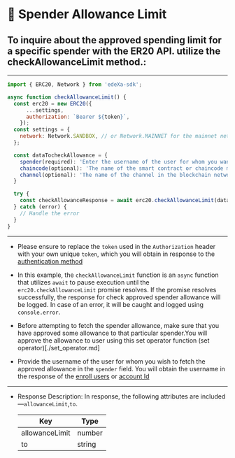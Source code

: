 # 📝 Spender Allowance Limit

## To inquire about the approved spending limit for a specific spender with the ER20 API. utilize the checkAllowanceLimit method.:

---

```SDK.js
import { ERC20, Network } from 'edeXa-sdk';

async function checkAllowanceLimit() {
  const erc20 = new ERC20({
      ...settings,
      authorization: `Bearer ${token}`,
    });
  const settings = {
    network: Network.SANDBOX, // or Network.MAINNET for the mainnet network
  };

  const dataTocheckAllowance = {
    spender(required): 'Enter the username of the user for whom you want to check the approved allowance limit.',
    chaincode(optional): 'The name of the smart contract or chaincode managing the tokens',
    channel(optional): 'The name of the channel in the blockchain network'
  }

  try {
    const checkAllowanceResponse = await erc20.checkAllowanceLimit(dataTocheckAllowance);
  } catch (error) {
    // Handle the error
  }
}

```

---

- Please ensure to replace the `token` used in the `Authorization` header with your own unique `token`, which you will obtain in response to the [authentication method](./authenticate.md)

- In this example, the `checkAllowanceLimit` function is an `async` function that utilizes `await` to pause execution until the `erc20.checkAllowanceLimit` promise resolves. If the promise resolves successfully, the response for check approved spender allowance will be logged. In case of an error, it will be caught and logged using `console.error`.

- Before attempting to fetch the spender allowance, make sure that you have approved some allowance to that particular spender.You will approve the allowance to user using this set operator function (set operator)[./set_operator.md]

- Provide the username of the user for whom you wish to fetch the approved allowance in the `spender` field. You will obtain the username in the response of the [enroll users](./enroll_users.md) or [account Id](./accountId.md)
---

- Response Description: In response, the following attributes are included—`allowanceLimit`,`to`.

  | Key             | Type   |
  | --------------- | ------ |
  | allowanceLimit  | number |
  | to              | string |

